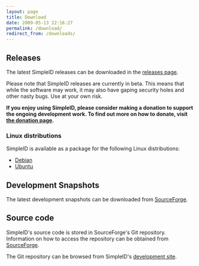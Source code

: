 ```yaml
---
layout: page
title: Download
date: 2009-05-13 22:16:27
permalink: /download/
redirect_from: /downloads/
---
```


## Releases

The latest SimpleID releases can be downloaded in the <a href="/releases/simpleid">releases page</a>.

Please note that SimpleID releases are currently in beta. This means that while the software may work, it may also have gaping security holes and other nasty bugs. Use at your own risk.

**If you enjoy using SimpleID, please consider making a donation to support the
ongoing development work.  To find out more on how to donate, visit
<a href="/donate">the donation page</a>.**

### Linux distributions

SimpleID is available as a package for the following Linux distributions:

- [Debian](http://packages.debian.org/simpleid)
- [Ubuntu](https://launchpad.net/ubuntu/+source/simpleid)

## Development Snapshots

<p>The latest development snapshots can be downloaded from <a href="http://sourceforge.net/p/simpleid/code/ci/master/tarball">SourceForge</a>.</p>

## Source code

SimpleID's source code is stored in SourceForge's Git repository. Information on how to access the repository can be obtained from <a href="http://sourceforge.net/p/simpleid/code">SourceForge</a>.

The Git repository can be browsed from SimpleID's <a href="http://simpleid.koinic.net/trac/browser">development site</a>.